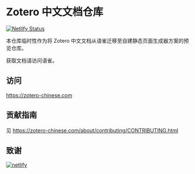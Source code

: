 # Zotero 中文文档仓库

[![Netlify Status](https://api.netlify.com/api/v1/badges/aaa3fdac-5809-409e-b99d-012a232fed18/deploy-status)](https://app.netlify.com/sites/zotero-zh/deploys)

本仓库临时性作为将 Zotero 中文文档从语雀迁移至自建静态页面生成器方案的预览仓库。

获取文档请访问语雀。

## 访问

<https://zotero-chinese.com>

## 贡献指南

见 <https://zotero-chinese.com/about/contributing/CONTRIBUTING.html>

## 致谢

[![netlify](https://www.netlify.com/v3/img/components/netlify-color-bg.svg)](https://www.netlify.com)
